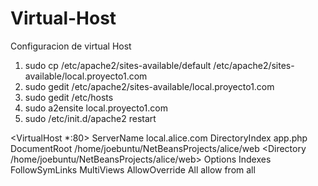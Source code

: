 Virtual-Host
============

Configuracion de virtual Host

1. sudo cp /etc/apache2/sites-available/default /etc/apache2/sites-available/local.proyecto1.com
2. sudo gedit /etc/apache2/sites-available/local.proyecto1.com
3. sudo gedit /etc/hosts
4. sudo a2ensite local.proyecto1.com
5. sudo /etc/init.d/apache2 restart

<VirtualHost *:80>
  ServerName local.alice.com
  DirectoryIndex app.php
  DocumentRoot /home/joebuntu/NetBeansProjects/alice/web
  <Directory /home/joebuntu/NetBeansProjects/alice/web>
      Options Indexes FollowSymLinks MultiViews
      AllowOverride All
      allow from all
  </Directory>
</VirtualHost>
